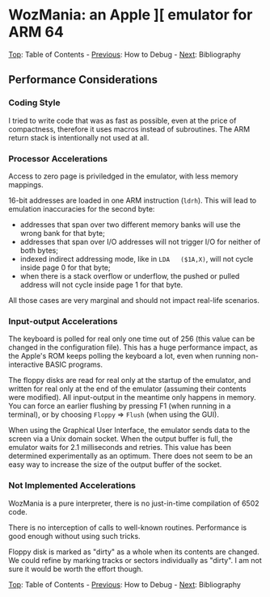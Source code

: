# WozMania: an Apple ][ emulator for ARM 64


[Top](wozmania.md): Table of Contents - [Previous](debug.md): How to Debug - [Next](bibliography.md): Bibliography


## Performance Considerations


### Coding Style

I tried to write code that was as fast as possible, even at the price of
compactness, therefore it uses macros instead of subroutines. The ARM
return stack is intentionally not used at all.



### Processor Accelerations

Access to zero page is priviledged in the emulator, with less memory mappings.

16-bit addresses are loaded in one ARM instruction (`ldrh`).
This will lead to emulation inaccuracies for the second byte:

 * addresses that span over two different memory banks will use the
   wrong bank for that byte;
 * addresses that span over I/O addresses will not trigger I/O
   for neither of both bytes;
 * indexed indirect addressing mode, like in `LDA   ($1A,X)`,
   will not cycle inside page 0 for that byte;
 * when there is a stack overflow or underflow, the pushed or pulled
   address will not cycle inside page 1 for that byte.

All those cases are very marginal and should not impact real-life scenarios.



### Input-output Accelerations

The keyboard is polled for real only one time out of 256 (this value
can be changed in the configuration file). This has a huge
performance impact, as the Apple's ROM keeps polling the keyboard a lot,
even when running non-interactive BASIC programs.

The floppy disks are read for real only at the startup of the emulator,
and written for real only at the end of the emulator (assuming their contents
were modified). All input-output in the meantime only happens in memory.
You can force an earlier flushing by pressing F1 (when running in a terminal),
or by choosing `Floppy` => `Flush` (when using the GUI).

When using the Graphical User Interface, the emulator sends data to the
screen via a Unix domain socket. When the output buffer is full, the emulator
waits for 2.1 milliseconds and retries. This value has been determined
experimentally as an optimum. There does not seem to be an easy way to
increase the size of the output buffer of the socket.


### Not Implemented Accelerations

WozMania is a pure interpreter, there is no just-in-time compilation of
6502 code.

There is no interception of calls to well-known routines. Performance is
good enough without using such tricks.

Floppy disk is marked as "dirty" as a whole when its contents are changed.
We could refine by marking tracks or sectors individually as "dirty".
I am not sure it would be worth the effort though.

[Top](wozmania.md): Table of Contents - [Previous](debug.md): How to Debug - [Next](bibliography.md): Bibliography
